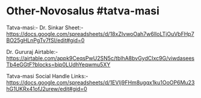 # Other-Novosalus #tatva-masi

Tatva-masi:- Dr. Sinkar Sheet:-    https://docs.google.com/spreadsheets/d/18xZIvwoOah7w6lIoLTjOuVbFHp7BO25gHLnPgTv7fSI/edit#gid=0

Dr. Gururaj Airtable:-            https://airtable.com/appk9CeqsPwU2SN5c/tblhA8bvGydCIxc9G/viwdaseesTb4eGGtF?blocks=bip0LUdhYeqwmu5XY

Tatva-masi Social Handle Links:-  https://docs.google.com/spreadsheets/d/1EVIj9FHm8ugqx1ku1OoOP6Mu23hG1UKRx41ofJ2urew/edit#gid=0
